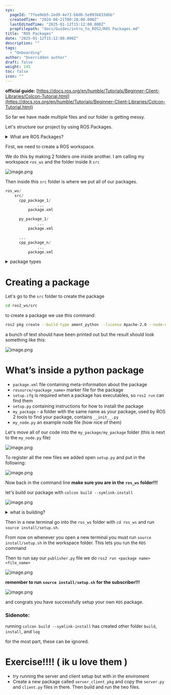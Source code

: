 ```yaml
---
sys:
  pageId: "7fea9eb5-2ed9-4e73-b6d6-5e093b833dbb"
  createdTime: "2024-08-21T00:28:00.000Z"
  lastEditedTime: "2025-01-12T15:12:00.000Z"
  propFilepath: "docs/Guides/intro_to_ROS2/ROS Packages.md"
title: "ROS Packages"
date: "2025-01-12T15:12:00.000Z"
description: ""
tags:
  - "Onboarding"
author: "Overridden author"
draft: false
weight: 145
toc: false
icon: ""
---
```


**official guide:** [https://docs.ros.org/en/humble/Tutorials/Beginner-Client-Libraries/Colcon-Tutorial.html](https://docs.ros.org/en/humble/Tutorials/Beginner-Client-Libraries/Colcon-Tutorial.html)

So far we have made multiple files and our folder is getting messy.

Let's structure our project by using ROS Packages.

<details>

<summary>What are ROS Packages?</summary>

ROS Packages are, as the name implies, packages of code that are highly sharable between ROS developers.

They consist of a folder, `package.xml` file, and source code

```python
      cpp_package_1/
		      ... imagine much code files here ..
          package.xml
```

</details>

First, we need to create a ROS workspace.

We do this by making 2 folders one inside another. I am calling my workspace `ros_ws` and the folder inside it `src`

![image.png](https://prod-files-secure.s3.us-west-2.amazonaws.com/d518164a-d88e-44d1-a4ee-3adb3bd8bce0/70706947-fd18-4537-a67b-e12946812d31/image.png?X-Amz-Algorithm=AWS4-HMAC-SHA256&X-Amz-Content-Sha256=UNSIGNED-PAYLOAD&X-Amz-Credential=ASIAZI2LB466SPGPVT7K%2F20250225%2Fus-west-2%2Fs3%2Faws4_request&X-Amz-Date=20250225T210754Z&X-Amz-Expires=3600&X-Amz-Security-Token=IQoJb3JpZ2luX2VjEBQaCXVzLXdlc3QtMiJIMEYCIQDXydfKbz6WKg01BBNxVhaOyNjZ4kPrZU2WRwWzZ7zafAIhALmcKprnAWAnCU1f2IRpOXfReSnzJSLJMWNFi7af5KReKv8DCE0QABoMNjM3NDIzMTgzODA1IgyaIwnkEvPdSDL7f0Mq3AOVnefO5exzRYcQ1sk4t9VPm70309UdkKCkGCnLhw81PyJTWMLVPVs%2Ff0jm9YJUYQFLmVxhttbrl7tZQACb0w%2BgVqco3sLrkhuMs6rrfYLhf3hfXsvAeM5Zni25g6HzPl9kwHoqqCIfgzqMDaNtmJQMTF%2FOjM%2F6PwoCrZMX%2BNkvHnrbkESE6PzXDHwBlxVdT6kBn3wR9ly6l1TAFQrebBy6G9pv0fHeClwk8hqpft%2BPwkK%2F87j%2BRmxoyjLIWZ820yt7OO%2BwKGAl%2BeD72ERItBispo67oPvhOis4eyIW%2Fqd%2BkzCZdLxOZfAHjdg24jjnCTlFMrnXu%2BMy%2BlbiBty8w4kQ8yfYVYUwL62y35qwtOSM%2B63tORmlHdE3QZQmPPjDi7EhPZLjk033%2F9rVOvDY0XIxOULivCpO%2F93Ui4KGeR20FhqMicZ0Das60nJ9N5HUwEW%2FOQSu%2Fz%2BP1Pa0OxE%2BEcoFLNQwy%2B2517cdigKGtNiYiOQHM8htm75lcdF4gTP%2BdYyDPFfjqgwpdk5lOM7HydHyYrbrPPKVorY5SHTKG9TT4vv2NL1F9h8YRZDgyiK0OUe%2B%2Fu%2Fgpgqti6nMCS2PJL4qFStzG9wmLV%2FslLg5sGzcQ72m7yvhgMRAY6lSezCWx%2Fi9BjqkAVHW2ru9IID0cNmDXgg2TAs%2FXGrIQKt7zJI3CV%2By3kD8alvMKGCg%2BfBPjNJqt9LdEvUIucmlSC5IMUDzz%2FGgr8elXc4daEx%2BoCGICMWOH6SVxS9roD%2Bwsu6Qi5vtZFXhm%2BQqB5dCms6%2BoWwy%2F7ktLfsqVWwCPnwzpW%2FRXmqUI3mWij5%2BjpwQaCzTFj6QhmfIuYFLOJc96QPnx%2FWy%2FvCjp1d5hlIe&X-Amz-Signature=00efa024a2e17c237e853495c8e27cf04744ec19338806f0ebd425c1fbaf9198&X-Amz-SignedHeaders=host&x-id=GetObject)

Then inside this `src` folder is where we put all of our packages.

```python
ros_ws/
    src/
      cpp_package_1/
		      ...
          package.xml

      py_package_1/
		      ...
          package.xml

      ...
      cpp_package_n/
		      ...
          package.xml

```

<details>

<summary>package types</summary>

packages can be either `C++` or python.

the intern file structure is different for each but for this guide we will stick to creating python packages

</details>

# Creating a package

Let's go to the `src` folder to create the package

```bash
cd ros2_ws/src
```

to create a package we use this command:

```bash
ros2 pkg create --build-type ament_python --license Apache-2.0 --node-name my_node my_package
```

a bunch of text should have been printed out but the result should look something like this:

![image.png](https://prod-files-secure.s3.us-west-2.amazonaws.com/d518164a-d88e-44d1-a4ee-3adb3bd8bce0/e6cf1e3f-8512-4a3e-b131-079f800bf3e8/image.png?X-Amz-Algorithm=AWS4-HMAC-SHA256&X-Amz-Content-Sha256=UNSIGNED-PAYLOAD&X-Amz-Credential=ASIAZI2LB466SPGPVT7K%2F20250225%2Fus-west-2%2Fs3%2Faws4_request&X-Amz-Date=20250225T210754Z&X-Amz-Expires=3600&X-Amz-Security-Token=IQoJb3JpZ2luX2VjEBQaCXVzLXdlc3QtMiJIMEYCIQDXydfKbz6WKg01BBNxVhaOyNjZ4kPrZU2WRwWzZ7zafAIhALmcKprnAWAnCU1f2IRpOXfReSnzJSLJMWNFi7af5KReKv8DCE0QABoMNjM3NDIzMTgzODA1IgyaIwnkEvPdSDL7f0Mq3AOVnefO5exzRYcQ1sk4t9VPm70309UdkKCkGCnLhw81PyJTWMLVPVs%2Ff0jm9YJUYQFLmVxhttbrl7tZQACb0w%2BgVqco3sLrkhuMs6rrfYLhf3hfXsvAeM5Zni25g6HzPl9kwHoqqCIfgzqMDaNtmJQMTF%2FOjM%2F6PwoCrZMX%2BNkvHnrbkESE6PzXDHwBlxVdT6kBn3wR9ly6l1TAFQrebBy6G9pv0fHeClwk8hqpft%2BPwkK%2F87j%2BRmxoyjLIWZ820yt7OO%2BwKGAl%2BeD72ERItBispo67oPvhOis4eyIW%2Fqd%2BkzCZdLxOZfAHjdg24jjnCTlFMrnXu%2BMy%2BlbiBty8w4kQ8yfYVYUwL62y35qwtOSM%2B63tORmlHdE3QZQmPPjDi7EhPZLjk033%2F9rVOvDY0XIxOULivCpO%2F93Ui4KGeR20FhqMicZ0Das60nJ9N5HUwEW%2FOQSu%2Fz%2BP1Pa0OxE%2BEcoFLNQwy%2B2517cdigKGtNiYiOQHM8htm75lcdF4gTP%2BdYyDPFfjqgwpdk5lOM7HydHyYrbrPPKVorY5SHTKG9TT4vv2NL1F9h8YRZDgyiK0OUe%2B%2Fu%2Fgpgqti6nMCS2PJL4qFStzG9wmLV%2FslLg5sGzcQ72m7yvhgMRAY6lSezCWx%2Fi9BjqkAVHW2ru9IID0cNmDXgg2TAs%2FXGrIQKt7zJI3CV%2By3kD8alvMKGCg%2BfBPjNJqt9LdEvUIucmlSC5IMUDzz%2FGgr8elXc4daEx%2BoCGICMWOH6SVxS9roD%2Bwsu6Qi5vtZFXhm%2BQqB5dCms6%2BoWwy%2F7ktLfsqVWwCPnwzpW%2FRXmqUI3mWij5%2BjpwQaCzTFj6QhmfIuYFLOJc96QPnx%2FWy%2FvCjp1d5hlIe&X-Amz-Signature=d88bd7c5a489e9c5cea633c2ac55134ebbd991edfa9d202d1954f98d78643c69&X-Amz-SignedHeaders=host&x-id=GetObject)

# What’s inside a python package

- `package.xml` file containing meta-information about the package
- `resource/<package_name>` marker file for the package
- `setup.cfg` is required when a package has executables, so `ros2 run` can find them
- `setup.py` containing instructions for how to install the package
- `my_package` - a folder with the same name as your package, used by ROS 2 tools to find your package, contains `__init__.py`
- `my_node.py` an example node file (how nice of them)

Let's move all of our code into the `my_package/my_package` folder (this is next to the `my_node.py` file)

![image.png](https://prod-files-secure.s3.us-west-2.amazonaws.com/d518164a-d88e-44d1-a4ee-3adb3bd8bce0/9ce58f11-0da9-4d3e-b86d-506a9685d378/image.png?X-Amz-Algorithm=AWS4-HMAC-SHA256&X-Amz-Content-Sha256=UNSIGNED-PAYLOAD&X-Amz-Credential=ASIAZI2LB466SPGPVT7K%2F20250225%2Fus-west-2%2Fs3%2Faws4_request&X-Amz-Date=20250225T210754Z&X-Amz-Expires=3600&X-Amz-Security-Token=IQoJb3JpZ2luX2VjEBQaCXVzLXdlc3QtMiJIMEYCIQDXydfKbz6WKg01BBNxVhaOyNjZ4kPrZU2WRwWzZ7zafAIhALmcKprnAWAnCU1f2IRpOXfReSnzJSLJMWNFi7af5KReKv8DCE0QABoMNjM3NDIzMTgzODA1IgyaIwnkEvPdSDL7f0Mq3AOVnefO5exzRYcQ1sk4t9VPm70309UdkKCkGCnLhw81PyJTWMLVPVs%2Ff0jm9YJUYQFLmVxhttbrl7tZQACb0w%2BgVqco3sLrkhuMs6rrfYLhf3hfXsvAeM5Zni25g6HzPl9kwHoqqCIfgzqMDaNtmJQMTF%2FOjM%2F6PwoCrZMX%2BNkvHnrbkESE6PzXDHwBlxVdT6kBn3wR9ly6l1TAFQrebBy6G9pv0fHeClwk8hqpft%2BPwkK%2F87j%2BRmxoyjLIWZ820yt7OO%2BwKGAl%2BeD72ERItBispo67oPvhOis4eyIW%2Fqd%2BkzCZdLxOZfAHjdg24jjnCTlFMrnXu%2BMy%2BlbiBty8w4kQ8yfYVYUwL62y35qwtOSM%2B63tORmlHdE3QZQmPPjDi7EhPZLjk033%2F9rVOvDY0XIxOULivCpO%2F93Ui4KGeR20FhqMicZ0Das60nJ9N5HUwEW%2FOQSu%2Fz%2BP1Pa0OxE%2BEcoFLNQwy%2B2517cdigKGtNiYiOQHM8htm75lcdF4gTP%2BdYyDPFfjqgwpdk5lOM7HydHyYrbrPPKVorY5SHTKG9TT4vv2NL1F9h8YRZDgyiK0OUe%2B%2Fu%2Fgpgqti6nMCS2PJL4qFStzG9wmLV%2FslLg5sGzcQ72m7yvhgMRAY6lSezCWx%2Fi9BjqkAVHW2ru9IID0cNmDXgg2TAs%2FXGrIQKt7zJI3CV%2By3kD8alvMKGCg%2BfBPjNJqt9LdEvUIucmlSC5IMUDzz%2FGgr8elXc4daEx%2BoCGICMWOH6SVxS9roD%2Bwsu6Qi5vtZFXhm%2BQqB5dCms6%2BoWwy%2F7ktLfsqVWwCPnwzpW%2FRXmqUI3mWij5%2BjpwQaCzTFj6QhmfIuYFLOJc96QPnx%2FWy%2FvCjp1d5hlIe&X-Amz-Signature=bf4ed9377563420e9dc8f1265651380c3dca79a1d99b2e85bd2145f0133bb08b&X-Amz-SignedHeaders=host&x-id=GetObject)

To register all the new files we added open `setup.py` and put in the following:

![image.png](https://prod-files-secure.s3.us-west-2.amazonaws.com/d518164a-d88e-44d1-a4ee-3adb3bd8bce0/1cd7c262-4cae-4496-9d75-c178537d24a2/image.png?X-Amz-Algorithm=AWS4-HMAC-SHA256&X-Amz-Content-Sha256=UNSIGNED-PAYLOAD&X-Amz-Credential=ASIAZI2LB466SPGPVT7K%2F20250225%2Fus-west-2%2Fs3%2Faws4_request&X-Amz-Date=20250225T210754Z&X-Amz-Expires=3600&X-Amz-Security-Token=IQoJb3JpZ2luX2VjEBQaCXVzLXdlc3QtMiJIMEYCIQDXydfKbz6WKg01BBNxVhaOyNjZ4kPrZU2WRwWzZ7zafAIhALmcKprnAWAnCU1f2IRpOXfReSnzJSLJMWNFi7af5KReKv8DCE0QABoMNjM3NDIzMTgzODA1IgyaIwnkEvPdSDL7f0Mq3AOVnefO5exzRYcQ1sk4t9VPm70309UdkKCkGCnLhw81PyJTWMLVPVs%2Ff0jm9YJUYQFLmVxhttbrl7tZQACb0w%2BgVqco3sLrkhuMs6rrfYLhf3hfXsvAeM5Zni25g6HzPl9kwHoqqCIfgzqMDaNtmJQMTF%2FOjM%2F6PwoCrZMX%2BNkvHnrbkESE6PzXDHwBlxVdT6kBn3wR9ly6l1TAFQrebBy6G9pv0fHeClwk8hqpft%2BPwkK%2F87j%2BRmxoyjLIWZ820yt7OO%2BwKGAl%2BeD72ERItBispo67oPvhOis4eyIW%2Fqd%2BkzCZdLxOZfAHjdg24jjnCTlFMrnXu%2BMy%2BlbiBty8w4kQ8yfYVYUwL62y35qwtOSM%2B63tORmlHdE3QZQmPPjDi7EhPZLjk033%2F9rVOvDY0XIxOULivCpO%2F93Ui4KGeR20FhqMicZ0Das60nJ9N5HUwEW%2FOQSu%2Fz%2BP1Pa0OxE%2BEcoFLNQwy%2B2517cdigKGtNiYiOQHM8htm75lcdF4gTP%2BdYyDPFfjqgwpdk5lOM7HydHyYrbrPPKVorY5SHTKG9TT4vv2NL1F9h8YRZDgyiK0OUe%2B%2Fu%2Fgpgqti6nMCS2PJL4qFStzG9wmLV%2FslLg5sGzcQ72m7yvhgMRAY6lSezCWx%2Fi9BjqkAVHW2ru9IID0cNmDXgg2TAs%2FXGrIQKt7zJI3CV%2By3kD8alvMKGCg%2BfBPjNJqt9LdEvUIucmlSC5IMUDzz%2FGgr8elXc4daEx%2BoCGICMWOH6SVxS9roD%2Bwsu6Qi5vtZFXhm%2BQqB5dCms6%2BoWwy%2F7ktLfsqVWwCPnwzpW%2FRXmqUI3mWij5%2BjpwQaCzTFj6QhmfIuYFLOJc96QPnx%2FWy%2FvCjp1d5hlIe&X-Amz-Signature=112fc646fe838fa488935663f90cf9e3438b65a234177d7346f72a7349757617&X-Amz-SignedHeaders=host&x-id=GetObject)

Now back in the command line **make sure you are in the** **`ros_ws`** **folder!!!**

let's build our package with `colcon build --symlink-install`

![image.png](https://prod-files-secure.s3.us-west-2.amazonaws.com/d518164a-d88e-44d1-a4ee-3adb3bd8bce0/2f2a0d27-b173-48fd-b189-5f5c0ce65619/image.png?X-Amz-Algorithm=AWS4-HMAC-SHA256&X-Amz-Content-Sha256=UNSIGNED-PAYLOAD&X-Amz-Credential=ASIAZI2LB466SPGPVT7K%2F20250225%2Fus-west-2%2Fs3%2Faws4_request&X-Amz-Date=20250225T210754Z&X-Amz-Expires=3600&X-Amz-Security-Token=IQoJb3JpZ2luX2VjEBQaCXVzLXdlc3QtMiJIMEYCIQDXydfKbz6WKg01BBNxVhaOyNjZ4kPrZU2WRwWzZ7zafAIhALmcKprnAWAnCU1f2IRpOXfReSnzJSLJMWNFi7af5KReKv8DCE0QABoMNjM3NDIzMTgzODA1IgyaIwnkEvPdSDL7f0Mq3AOVnefO5exzRYcQ1sk4t9VPm70309UdkKCkGCnLhw81PyJTWMLVPVs%2Ff0jm9YJUYQFLmVxhttbrl7tZQACb0w%2BgVqco3sLrkhuMs6rrfYLhf3hfXsvAeM5Zni25g6HzPl9kwHoqqCIfgzqMDaNtmJQMTF%2FOjM%2F6PwoCrZMX%2BNkvHnrbkESE6PzXDHwBlxVdT6kBn3wR9ly6l1TAFQrebBy6G9pv0fHeClwk8hqpft%2BPwkK%2F87j%2BRmxoyjLIWZ820yt7OO%2BwKGAl%2BeD72ERItBispo67oPvhOis4eyIW%2Fqd%2BkzCZdLxOZfAHjdg24jjnCTlFMrnXu%2BMy%2BlbiBty8w4kQ8yfYVYUwL62y35qwtOSM%2B63tORmlHdE3QZQmPPjDi7EhPZLjk033%2F9rVOvDY0XIxOULivCpO%2F93Ui4KGeR20FhqMicZ0Das60nJ9N5HUwEW%2FOQSu%2Fz%2BP1Pa0OxE%2BEcoFLNQwy%2B2517cdigKGtNiYiOQHM8htm75lcdF4gTP%2BdYyDPFfjqgwpdk5lOM7HydHyYrbrPPKVorY5SHTKG9TT4vv2NL1F9h8YRZDgyiK0OUe%2B%2Fu%2Fgpgqti6nMCS2PJL4qFStzG9wmLV%2FslLg5sGzcQ72m7yvhgMRAY6lSezCWx%2Fi9BjqkAVHW2ru9IID0cNmDXgg2TAs%2FXGrIQKt7zJI3CV%2By3kD8alvMKGCg%2BfBPjNJqt9LdEvUIucmlSC5IMUDzz%2FGgr8elXc4daEx%2BoCGICMWOH6SVxS9roD%2Bwsu6Qi5vtZFXhm%2BQqB5dCms6%2BoWwy%2F7ktLfsqVWwCPnwzpW%2FRXmqUI3mWij5%2BjpwQaCzTFj6QhmfIuYFLOJc96QPnx%2FWy%2FvCjp1d5hlIe&X-Amz-Signature=108bbfdc739e27ee9ef4969173aae8b0e41ca5cd65c49ee3401debe9ea7686de&X-Amz-SignedHeaders=host&x-id=GetObject)

<details>

<summary>what is building?</summary>

if you are a CS major at Rose-Hulman you will learn the answer to this in CSSE132

but TLDR; is it combines all the code files into one program that can be run easily 

</details>

Then in a new terminal go into the `ros_ws` folder with `cd ros_ws` and run `source install/setup.sh`. 

From now on whenever you open a new terminal you must run `source install/setup.sh` in the workspace folder. This lets you run the `ROS` command

Then to run say our `publisher.py` file we do `ros2 run <package name> <file_name>`

![image.png](https://prod-files-secure.s3.us-west-2.amazonaws.com/d518164a-d88e-44d1-a4ee-3adb3bd8bce0/4f4b1219-3a44-4632-aa0a-ce3471699f59/image.png?X-Amz-Algorithm=AWS4-HMAC-SHA256&X-Amz-Content-Sha256=UNSIGNED-PAYLOAD&X-Amz-Credential=ASIAZI2LB466SPGPVT7K%2F20250225%2Fus-west-2%2Fs3%2Faws4_request&X-Amz-Date=20250225T210754Z&X-Amz-Expires=3600&X-Amz-Security-Token=IQoJb3JpZ2luX2VjEBQaCXVzLXdlc3QtMiJIMEYCIQDXydfKbz6WKg01BBNxVhaOyNjZ4kPrZU2WRwWzZ7zafAIhALmcKprnAWAnCU1f2IRpOXfReSnzJSLJMWNFi7af5KReKv8DCE0QABoMNjM3NDIzMTgzODA1IgyaIwnkEvPdSDL7f0Mq3AOVnefO5exzRYcQ1sk4t9VPm70309UdkKCkGCnLhw81PyJTWMLVPVs%2Ff0jm9YJUYQFLmVxhttbrl7tZQACb0w%2BgVqco3sLrkhuMs6rrfYLhf3hfXsvAeM5Zni25g6HzPl9kwHoqqCIfgzqMDaNtmJQMTF%2FOjM%2F6PwoCrZMX%2BNkvHnrbkESE6PzXDHwBlxVdT6kBn3wR9ly6l1TAFQrebBy6G9pv0fHeClwk8hqpft%2BPwkK%2F87j%2BRmxoyjLIWZ820yt7OO%2BwKGAl%2BeD72ERItBispo67oPvhOis4eyIW%2Fqd%2BkzCZdLxOZfAHjdg24jjnCTlFMrnXu%2BMy%2BlbiBty8w4kQ8yfYVYUwL62y35qwtOSM%2B63tORmlHdE3QZQmPPjDi7EhPZLjk033%2F9rVOvDY0XIxOULivCpO%2F93Ui4KGeR20FhqMicZ0Das60nJ9N5HUwEW%2FOQSu%2Fz%2BP1Pa0OxE%2BEcoFLNQwy%2B2517cdigKGtNiYiOQHM8htm75lcdF4gTP%2BdYyDPFfjqgwpdk5lOM7HydHyYrbrPPKVorY5SHTKG9TT4vv2NL1F9h8YRZDgyiK0OUe%2B%2Fu%2Fgpgqti6nMCS2PJL4qFStzG9wmLV%2FslLg5sGzcQ72m7yvhgMRAY6lSezCWx%2Fi9BjqkAVHW2ru9IID0cNmDXgg2TAs%2FXGrIQKt7zJI3CV%2By3kD8alvMKGCg%2BfBPjNJqt9LdEvUIucmlSC5IMUDzz%2FGgr8elXc4daEx%2BoCGICMWOH6SVxS9roD%2Bwsu6Qi5vtZFXhm%2BQqB5dCms6%2BoWwy%2F7ktLfsqVWwCPnwzpW%2FRXmqUI3mWij5%2BjpwQaCzTFj6QhmfIuYFLOJc96QPnx%2FWy%2FvCjp1d5hlIe&X-Amz-Signature=860935422f99053299a09afa02f20f371332b11206e26b5c3c817045defdfae5&X-Amz-SignedHeaders=host&x-id=GetObject)

**remember to run** **`source install/setup.sh`** **for the subscriber!!!**

![image.png](https://prod-files-secure.s3.us-west-2.amazonaws.com/d518164a-d88e-44d1-a4ee-3adb3bd8bce0/02121119-dad4-49ec-8356-c956108b4243/image.png?X-Amz-Algorithm=AWS4-HMAC-SHA256&X-Amz-Content-Sha256=UNSIGNED-PAYLOAD&X-Amz-Credential=ASIAZI2LB466SPGPVT7K%2F20250225%2Fus-west-2%2Fs3%2Faws4_request&X-Amz-Date=20250225T210754Z&X-Amz-Expires=3600&X-Amz-Security-Token=IQoJb3JpZ2luX2VjEBQaCXVzLXdlc3QtMiJIMEYCIQDXydfKbz6WKg01BBNxVhaOyNjZ4kPrZU2WRwWzZ7zafAIhALmcKprnAWAnCU1f2IRpOXfReSnzJSLJMWNFi7af5KReKv8DCE0QABoMNjM3NDIzMTgzODA1IgyaIwnkEvPdSDL7f0Mq3AOVnefO5exzRYcQ1sk4t9VPm70309UdkKCkGCnLhw81PyJTWMLVPVs%2Ff0jm9YJUYQFLmVxhttbrl7tZQACb0w%2BgVqco3sLrkhuMs6rrfYLhf3hfXsvAeM5Zni25g6HzPl9kwHoqqCIfgzqMDaNtmJQMTF%2FOjM%2F6PwoCrZMX%2BNkvHnrbkESE6PzXDHwBlxVdT6kBn3wR9ly6l1TAFQrebBy6G9pv0fHeClwk8hqpft%2BPwkK%2F87j%2BRmxoyjLIWZ820yt7OO%2BwKGAl%2BeD72ERItBispo67oPvhOis4eyIW%2Fqd%2BkzCZdLxOZfAHjdg24jjnCTlFMrnXu%2BMy%2BlbiBty8w4kQ8yfYVYUwL62y35qwtOSM%2B63tORmlHdE3QZQmPPjDi7EhPZLjk033%2F9rVOvDY0XIxOULivCpO%2F93Ui4KGeR20FhqMicZ0Das60nJ9N5HUwEW%2FOQSu%2Fz%2BP1Pa0OxE%2BEcoFLNQwy%2B2517cdigKGtNiYiOQHM8htm75lcdF4gTP%2BdYyDPFfjqgwpdk5lOM7HydHyYrbrPPKVorY5SHTKG9TT4vv2NL1F9h8YRZDgyiK0OUe%2B%2Fu%2Fgpgqti6nMCS2PJL4qFStzG9wmLV%2FslLg5sGzcQ72m7yvhgMRAY6lSezCWx%2Fi9BjqkAVHW2ru9IID0cNmDXgg2TAs%2FXGrIQKt7zJI3CV%2By3kD8alvMKGCg%2BfBPjNJqt9LdEvUIucmlSC5IMUDzz%2FGgr8elXc4daEx%2BoCGICMWOH6SVxS9roD%2Bwsu6Qi5vtZFXhm%2BQqB5dCms6%2BoWwy%2F7ktLfsqVWwCPnwzpW%2FRXmqUI3mWij5%2BjpwQaCzTFj6QhmfIuYFLOJc96QPnx%2FWy%2FvCjp1d5hlIe&X-Amz-Signature=e3fcea0b01de6e409be504006a310be375759995b0ff7890a8b61ec007c81f00&X-Amz-SignedHeaders=host&x-id=GetObject)

and congrats you have successfully setup your own `ROS` package.

### Sidenote:

running `colcon build --symlink-install` has created other folder `build`, `install`, and `log`

for the most part, these can be ignored.

# Exercise!!!! ( ik u love them )

- try running the server and client setup but with in the enviroment
- Create a new package called `server_client_pkg` and copy the `server.py` and `client.py` files in there. Then build and run the two files.
